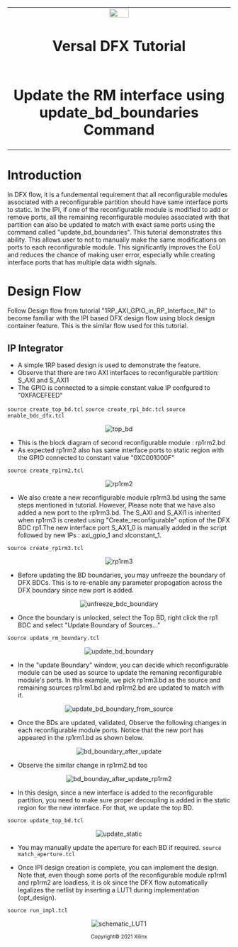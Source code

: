 ﻿<table>
 <tr>
   <td align="center"><img src="https://github.com/Xilinx/Image-Collateral/blob/main/xilinx-logo.png?raw=true" width="30%"/><h1>Versal DFX Tutorial</h1>
   </td>
 </tr>
 <tr>
 <td align="center"><h1>Update the RM interface using update_bd_boundaries Command</h1>
 </td>
 </tr>
</table>

# Introduction

In DFX flow, it is a fundemental requirement that all reconfigurable modules associated with a reconfigurable partition should have same interface ports to static. In the IPI, if one of the reconfigurable module is modified to add or remove ports, all the remaining reconfigurable modules associated with that partition can also be updated to match with exact same ports using the command called "update_bd_boundaries". This tutorial demonstrates this ability. This allows user to not to manually make the same modifications on ports to each reconfigurable module. This significantly improves the EoU and reduces the chance of making user error, especially while creating interface ports that has multiple data width signals.

# Design Flow

Follow Design flow from tutorial "1RP_AXI_GPIO_in_RP_Interface_INI" to become familiar with the IPI based DFX design flow using block design container feature. This is the similar flow used for this tutorial.

## IP Integrator
- A simple 1RP based design is used to demonstrate the feature.
- Observe that there are two AXI interfaces to reconfigurable partition: S_AXI and S_AXI1
- The GPIO is connected to a simple constant value IP confgured to "0XFACEFEED"

`source create_top_bd.tcl`
`source create_rp1_bdc.tcl`
`source enable_bdc_dfx.tcl`

<p align="center">
  <img src="./images/top_bd.png?raw=true" alt="top_bd"/>
</p>

- This is the block diagram of second reconfigurable module : rp1rm2.bd
- As expected rp1rm2 also has same interface ports to static region with the GPIO connected to constant value "0XC001000F"

`source create_rp1rm2.tcl`

<p align="center">
  <img src="./images/rp1rm2.png?raw=true" alt="rp1rm2"/>
</p>

- We also create a new reconfigurable module rp1rm3.bd using the same steps mentioned in tutorial. However, Please note that we have also added a new port to the rp1rm3.bd. The S_AXI and S_AXI1 is inherited when rp1rm3 is created using "Create_reconfigurable" option of the DFX BDC rp1.The new interface port S_AX1_0 is manually added in the script followed by new IPs : axi_gpio_1 and xlconstant_1.

`source create_rp1rm3.tcl`

<p align="center">
  <img src="./images/rp1rm3.png?raw=true" alt="rp1rm3"/>
</p>

- Before updating the BD boundaries, you may unfreeze the boundary of DFX BDCs. This is to re-enable any parameter propogation across the DFX boundary since new port is added.

<p align="center">
  <img src="./images/unfreeze_bdc_boundary.png?raw=true" alt="unfreeze_bdc_boundary"/>
</p>

- Once the boundary is unlocked, select the Top BD, right click the rp1 BDC and select "Update Boundary of Sources..."

`source update_rm_boundary.tcl`

<p align="center">
  <img src="./images/update_bd_boundary.png?raw=true" alt="update_bd_boundary"/>
</p>

- In the "update Boundary" window, you can decide which reconfigurable module can be used as source to update the remaning reconfigurable module's ports. In this example, we pick rp1rm3.bd as the source and remaining sources rp1rm1.bd and rp1rm2.bd are updated to match with it.

<p align="center">
  <img src="./images/update_bd_boundary_from_source.png?raw=true" alt="update_bd_boundary_from_source"/>
</p>

- Once the BDs are updated, validated, Observe the following changes in each reconfigurable module ports. Notice that the new port has appeared in the rp1rm1.bd as shown below.

<p align="center">
  <img src="./images/bd_bounday_after_update.png?raw=true" alt="bd_boundary_after_update"/>
</p>

- Observe the similar change in rp1rm2.bd too

<p align="center">
  <img src="./images/bd_bounday_after_update_rp1rm2.png?raw=true" alt="bd_bounday_after_update_rp1rm2"/>
</p>

- In this design, since a new interface is added to the reconfigurable partition, you need to make sure proper decoupling is added in the static region for the new interface. For that, we update the top BD.

`source update_top_bd.tcl`

<p align="center">
  <img src="./images/update_static.png?raw=true" alt="update_static"/>
</p>

- You may manually update the aperture for each BD if required.
`source match_aperture.tcl`

- Once IPI design creation is complete, you can implement the design. Note that, even though some ports of the reconfigurable module rp1rm1 and rp1rm2 are loadless, it is ok since the DFX flow automatically legalizes the netlist by inserting a LUT1 during implementation (opt_design).

`source run_impl.tcl`

<p align="center">
  <img src="./images/schematic_LUT1.png?raw=true" alt="schematic_LUT1"/>
</p>

<p align="center"><sup>Copyright&copy; 2021 Xilinx</sup></p>
